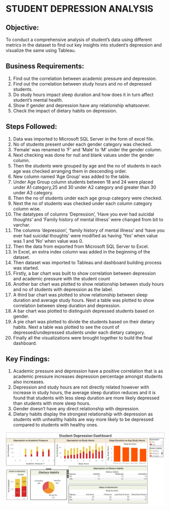 # STUDENT DEPRESSION ANALYSIS

## Objective: 
To conduct a comprehensive analysis of student’s data using different metrics in the dataset to find out key insights into student’s depression and visualize the same using Tableau.

## Business Requirements:
1.	Find out the correlation between academic pressure and depression.
2.	Find out the correlation between study hours and no of depressed students.
3.	Do study hours impact sleep duration and how does it in turn affect student’s mental health.
4.	Show if gender and depression have any relationship whatsoever.
5.	Check the impact of dietary habits on depression.
   
## Steps Followed:
1.	Data was imported to Microsoft SQL Server in the form of excel file.
2.	No of students present under each gender category was checked.
3.	‘Female’ was renamed to ‘F’ and ‘Male’ to ‘M’ under the gender column.
4.	Next checking was done for null and blank values under the gender column.
5.	Then the students were grouped by age and the no of students in each age was checked arranging them in descending order.
6.	New column named ‘Age Group’ was added to the table.
7.	Under Age Group column students between 18 and 24 were placed under A1 category,25 and 30 under A2 category and greater than 30 under A3 category.
8.	Then the no of students under each age group category were checked.
9.	Next the no of students was checked under each column category column wise.
10.	The datatypes of columns ‘Depression’, ’Have you ever had suicidal thoughts’ and ‘Family history of mental illness’ were changed from bit to varchar.
11.	The columns ‘depression’, ‘family history of mental illness’ and ‘have you ever had suicidal thoughts’ were modified as having ‘Yes’ when value was 1 and ‘No’ when value 
    was 0.
12.	Then the data from exported from Microsoft SQL Server to Excel.
13.	In Excel, an extra index column was added in the beginning of the dataset.
14.	Then dataset was imported to Tableau and dashboard building process was started.
15.	Firstly, a bar chart was built to show correlation between depression and academic pressure with the student count
16.	Another bar chart was plotted to show relationship between study hours and no of students with depression as the label.
17.	A third bar chart was plotted to show relationship between sleep duration and average study hours. Next a table was plotted to show correlation between sleep duration 
    and depression.
18.	A bar chart was plotted to distinguish depressed students based on gender.
19.	A pie chart was plotted to divide the students based on their dietary habits. Next a table was plotted to see the count of depressed/undepressed students under each 
    dietary category.
20.	Finally all the visualizations were brought together to build the final dashboard.
 
## Key Findings:
1.	Academic pressure and depression have a positive correlation that is as academic pressure increases depression percentage amongst students also increases.
2.	Depression and study hours are not directly related however with increase in study hours, the average sleep duration reduces and it is found that students with less 
    sleep duration are more likely depressed than students with more sleep hours.
3.	Gender doesn’t have any direct relationship with depression.
4.	Dietary habits display the strongest relationship with depression as students with unhealthy habits are way more likely to be depressed compared to students with healthy 
    ones.

![Image Alt](https://github.com/Sujato-Dutta/Student-Depression-Analysis/blob/f67c768ac24419a56449f3f1558b7ac03f49f315/Student%20Depression%20Dashboard.jpg)   
